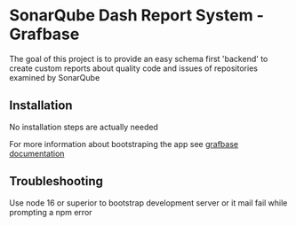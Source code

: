 # SonarQube Dash Report System - Grafbase

The goal of this project is to provide an easy schema first 'backend' to create custom reports
about quality code and issues of repositories examined by SonarQube

## Installation

No installation steps are actually needed

For more information about bootstraping the app see [grafbase documentation](https://grafbase.com/docs)

## Troubleshooting

Use node 16 or superior to bootstrap development server or it mail fail while prompting a npm error
